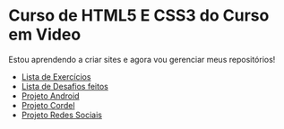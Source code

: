  
<h1>Curso de HTML5 E CSS3 do Curso em Video</h1>

<p> Estou aprendendo a criar sites e agora vou gerenciar meus repositórios!</p>

<ul>
    <li>
    <a href="https://github.com/AntEvanderson/html-css/tree/main/exercicios">Lista de Exercícios</a> 
    </li>
    <li>
    <a href="https://github.com/AntEvanderson/html-css/tree/main/desafios">Lista de Desafios feitos</a>
    </li>
    <li>
    <a href="https://antevanderson.github.io/projeto-android/">Projeto Android</a>
    </li>
    <li>
    <a href="https://antevanderson.github.io/projeto-cordel/">Projeto Cordel</a>
    </li>
    <li>
    <a href="https://antevanderson.github.io/projeto-social/">Projeto Redes Sociais</a>
    </li>
</ul>
